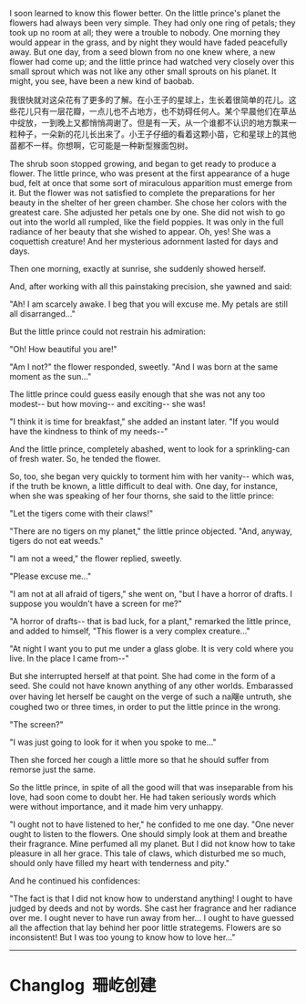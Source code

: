 I soon learned to know this flower better. On the little prince's planet the flowers had always been very simple. They had only one ring of petals; they took up no room at all; they were a trouble to nobody. One morning they would appear in the grass, and by night they would have faded peacefully away. But one day, from a seed blown from no one knew where, a new flower had come up; and the little prince had watched very closely over this small sprout which was not like any other small sprouts on his planet. It might, you see, have been a new kind of baobab.

我很快就对这朵花有了更多的了解。在小王子的星球上，生长着很简单的花儿。这些花儿只有一层花瓣，一点儿也不占地方，也不妨碍任何人。某个早晨他们在草丛中绽放，一到晚上又都悄悄凋谢了。但是有一天，从一个谁都不认识的地方飘来一粒种子，一朵新的花儿长出来了。小王子仔细的看着这颗小苗，它和星球上的其他苗都不一样。你想啊，它可能是一种新型猴面包树。

The shrub soon stopped growing, and began to get ready to produce a flower. The little prince, who was present at the first appearance of a huge bud, felt at once that some sort of miraculous apparition must emerge from it. But the flower was not satisfied to complete the preparations for her beauty in the shelter of her green chamber. She chose her colors with the greatest care. She adjusted her petals one by one. She did not wish to go out into the world all rumpled, like the field poppies. It was only in the full radiance of her beauty that she wished to appear. Oh, yes! She was a coquettish creature! And her mysterious adornment lasted for days and days.

Then one morning, exactly at sunrise, she suddenly showed herself.

And, after working with all this painstaking precision, she yawned and said:

"Ah! I am scarcely awake. I beg that you will excuse me. My petals are still all disarranged…"

But the little prince could not restrain his admiration:

"Oh! How beautiful you are!"

"Am I not?" the flower responded, sweetly. "And I was born at the same moment as the sun…"

The little prince could guess easily enough that she was not any too modest-- but how moving-- and exciting-- she was!


"I think it is time for breakfast," she added an instant later. "If you would have the kindness to think of my needs--"

And the little prince, completely abashed, went to look for a sprinkling-can of fresh water. So, he tended the flower.


So, too, she began very quickly to torment him with her vanity-- which was, if the truth be known, a little difficult to deal with. One day, for instance, when she was speaking of her four thorns, she said to the little prince:

"Let the tigers come with their claws!"


"There are no tigers on my planet," the little prince objected. "And, anyway, tigers do not eat weeds."

"I am not a weed," the flower replied, sweetly.

"Please excuse me…"

"I am not at all afraid of tigers," she went on, "but I have a horror of drafts. I suppose you wouldn't have a screen for me?"

"A horror of drafts-- that is bad luck, for a plant," remarked the little prince, and added to himself, "This flower is a very complex creature…"

"At night I want you to put me under a glass globe. It is very cold where you live. In the place I came from--"

But she interrupted herself at that point. She had come in the form of a seed. She could not have known anything of any other worlds. Embarassed over having let herself be caught on the verge of such a na飗e untruth, she coughed two or three times, in order to put the little prince in the wrong.

"The screen?"

"I was just going to look for it when you spoke to me…"

Then she forced her cough a little more so that he should suffer from remorse just the same.

So the little prince, in spite of all the good will that was inseparable from his love, had soon come to doubt her. He had taken seriously words which were without importance, and it made him very unhappy.

"I ought not to have listened to her," he confided to me one day. "One never ought to listen to the flowers. One should simply look at them and breathe their fragrance. Mine perfumed all my planet. But I did not know how to take pleasure in all her grace. This tale of claws, which disturbed me so much, should only have filled my heart with tenderness and pity."

And he continued his confidences:

"The fact is that I did not know how to understand anything! I ought to have judged by deeds and not by words. She cast her fragrance and her radiance over me. I ought never to have run away from her… I ought to have guessed all the affection that lay behind her poor little strategems. Flowers are so inconsistent! But I was too young to know how to love her…"


---

# Changlog  珊屹创建
